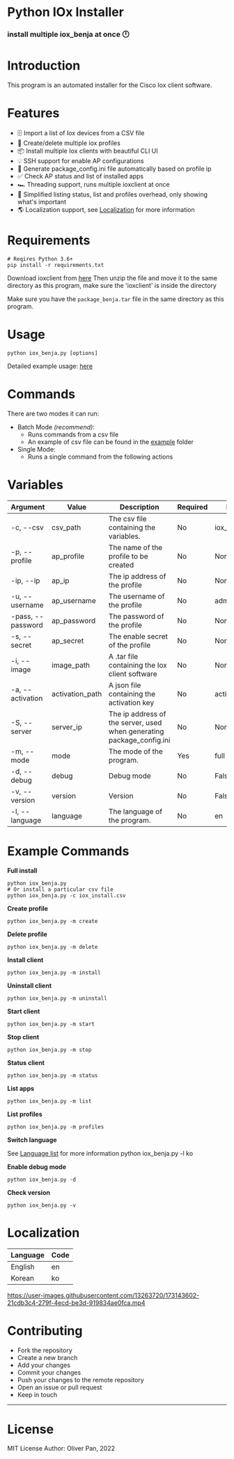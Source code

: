 # Python IOx Installer

### install multiple iox_benja at once 🕛

# Introduction

This program is an automated installer for the Cisco Iox client software.

# Features

- 🗄  Import a list of Iox devices from a CSV file
- 👥  Create/delete multiple iox profiles
- 📦  Install multiple Iox clients with beautiful CLI UI
- 💡  SSH support for enable AP configurations
- 🔧  Generate package_config.ini file automatically based on profile ip
- ✅  Check AP status and list of installed apps
- 🏎  Threading support, runs multiple ioxclient at once
- 📄  Simplified listing status, list and profiles overhead, only showing what's important
- 🌎  Localization support, see [Localization](#localization) for more information

# Requirements

    # Reqires Python 3.6+
    pip install -r requirements.txt

Download ioxclient from [here](https://developer.cisco.com/docs/iox/#!iox-resource-downloads)
Then unzip the file and move it to the same directory as this program, make sure the 'ioxclient' is inside the directory

Make sure you have the `package_benja.tar` file in the same directory as this program.

# Usage

    python iox_benja.py [options]

Detailed example usage: [here](#example-commands)

# Commands

There are two modes it can run:

- Batch Mode _(recommend)_:
  - Runs commands from a csv file
  - An example of csv file can be found in the [example](https://github.com/fluid-design-io/python-iox-installer/tree/master/examples) folder
- Single Mode:
  - Runs a single command from the following actions

# Variables

| Argument | Value | Description | Required | Default | Type |
| -------- | ---- | ----------- | -------- | ------- | ---- |
| -c, --csv | csv_path | The csv file containing the variables. | No | iox_install.csv | str |
| -p, --profile | ap_profile | The name of the profile to be created | No | None | str |
| -ip, --ip | ap_ip | The ip address of the profile | No | None | str |
| -u, --username | ap_username | The username of the profile | No | admin | str |
| -pass, --password | ap_password | The password of the profile | No | None | str |
| -s, --secret | ap_secret | The enable secret of the profile | No | None | str |
| -i, --image | image_path | A .tar file containing the Iox client software | No | None | str |
| -a, --activation | activation_path | A json file containing the activation key | No | activation.json | str |
| -S, --server | server_ip | The ip address of the server, used when generating package_config.ini | No | None | str |
| -m, --mode | mode | The mode of the program. | Yes | full | str |
| -d, --debug | debug | Debug mode | No | False | bool |
| -v, --version | version | Version | No | False | bool |
| -l, --language | language | The language of the program. | No | en | str |

# Example Commands

**Full install**

    python iox_benja.py
    # Or install a particular csv file
    python iox_benja.py -c iox_install.csv

**Create profile**

    python iox_benja.py -m create 

**Delete profile**

    python iox_benja.py -m delete 

**Install client**

    python iox_benja.py -m install 

**Uninstall client**

    python iox_benja.py -m uninstall 

**Start client**

    python iox_benja.py -m start 

**Stop client**

    python iox_benja.py -m stop 

**Status client**

    python iox_benja.py -m status 

**List apps**

    python iox_benja.py -m list 

**List profiles**

    python iox_benja.py -m profiles

**Switch language**

See [Language list](#localization) for more information
    python iox_benja.py -l ko

**Enable debug mode**

    python iox_benja.py -d

**Check version**

    python iox_benja.py -v

# Localization

| Language | Code |
| -------- | ---- |
| English | en |
| Korean | ko |

https://user-images.githubusercontent.com/13263720/173143602-21cdb3c4-279f-4ecd-be3d-919834ae0fca.mp4

# Contributing

- Fork the repository
- Create a new branch
- Add your changes
- Commit your changes
- Push your changes to the remote repository
- Open an issue or pull request
- Keep in touch

---

# License

MIT License
Author: Oliver Pan, 2022

